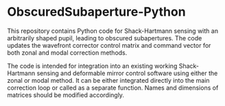 # ObscuredSubaperture-Python

This repository contains Python code for Shack-Hartmann sensing with an arbitrarily shaped pupil, 
leading to obscured subapertures. The code updates the wavefront corrector control matrix and 
command vector for both zonal and modal correction methods.

The code is intended for integration into an existing working Shack-Hartmann sensing and deformable 
mirror control software using either the zonal or modal method. It can be either integrated directly into 
the main correction loop or called as a separate function. Names and dimensions of matrices should be 
modified accordingly.
